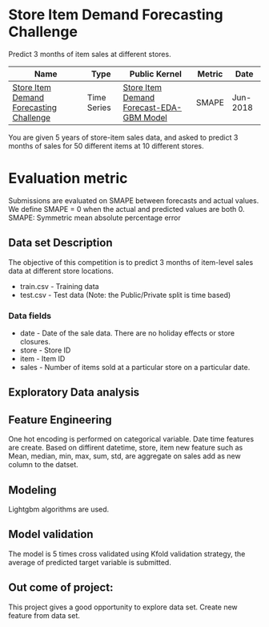 # Store Item Demand Forecasting Challenge
Predict 3 months of item sales at different stores.

| Name | Type  | Public Kernel | Metric | Date |
| ------ | ------ | ------ | ------ | ------ | 
|[Store Item Demand Forecasting Challenge](https://www.kaggle.com/c/demand-forecasting-kernels-only)| Time Series | [Store Item Demand Forecast-EDA-GBM Model](https://www.kaggle.com/sudhirnl7/tore-item-demand-forecast-eda-gbm-model) | SMAPE | Jun-2018 |


You are given 5 years of store-item sales data, and asked to predict 3 months of sales for 50 different items at 10 different stores.

# Evaluation metric
Submissions are evaluated on SMAPE between forecasts and actual values. We define SMAPE = 0 when the actual and predicted values are both 0.
SMAPE: Symmetric mean absolute percentage error

## Data set Description
The objective of this competition is to predict 3 months of item-level sales data at different store locations.
* train.csv - Training data
* test.csv - Test data (Note: the Public/Private split is time based)

### Data fields
* date - Date of the sale data. There are no holiday effects or store closures.
* store - Store ID
* item - Item ID
* sales - Number of items sold at a particular store on a particular date.

## Exploratory Data analysis


## Feature Engineering
One hot encoding is performed on categorical variable. Date time features are create. Based on diffirent datetime, store, item  new feature such as Mean, median, min, max, sum, std,  are  aggregate on sales add as new column to the datset.

## Modeling
Lightgbm algorithms are used. 

## Model validation
The model is 5 times cross validated using Kfold validation strategy, the average of predicted target variable is submitted. 

## Out come of project:
This project gives a good opportunity to explore data set. Create new feature from data  set.
